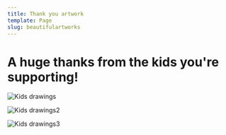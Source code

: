 ```yaml
---
title: Thank you artwork
template: Page
slug: beautifulartworks
---
```

# A huge thanks from the kids you're supporting!

![Kids drawings](/images/uploads/kids-team-drawings.jpg)

![Kids drawings2](/images/uploads/kids-team-drawings2.jpg)

![Kids drawings3](/images/uploads/kids-team-drawings3.jpg)
